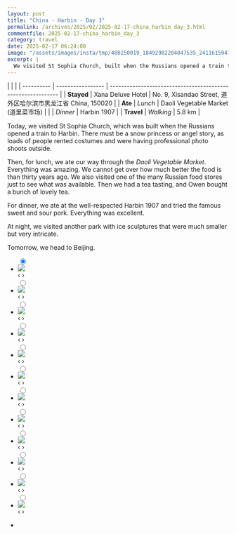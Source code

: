 ```yaml
---
layout: post
title: "China - Harbin - Day 3"
permalink: /archives/2025/02/2025-02-17-china_harbin_day_3.html
commentfile: 2025-02-17-china_harbin_day_3
category: travel
date: 2025-02-17 06:24:00
image: "/assets/images/insta/tmp/480250019_18492982204047535_241161594742827272_n_18060126862802770.jpg"
excerpt: |
  We visited St Sophia Church, built when the Russians opened a train to Harbin.
---
```


|            |                   |
| ---------- | ----------------- | ------------------------------------------------------------ |
| **Stayed** | Xana Deluxe Hotel | No. 9, Xisandao Street, 道外区哈尔滨市黑龙江省 China, 150020 |
| **Ate** | _Lunch_ | Daoli Vegetable Market (道里菜市场)                          |
|            | _Dinner_ | Harbin 1907                                                  |
| **Travel** | _Walking_ | 5.8 km                                                       |

Today, we visited St Sophia Church, which was built when the Russians opened a train to Harbin. There must be a snow princess or angel story, as loads of people rented costumes and were having professional photo shoots outside.

Then, for lunch, we ate our way through the _Daoli Vegetable Market_. Everything was amazing. We cannot get over how much better the food is than thirty years ago. We also visited one of the many Russian food stores just to see what was available. Then we had a tea tasting, and Owen bought a bunch of lovely tea.

For dinner, we ate at the well-respected Harbin 1907 and tried the famous sweet and sour pork. Everything was excellent.

At night, we visited another park with ice sculptures that were much smaller but very intricate.

Tomorrow, we head to Beijing.

<ul class="slides">
    <input type="radio" name="radio-btn" id="img-1" checked="checked" />
    <li class="slide-container">
        <div class="slide">
          <a href="/assets/images/insta/tmp/480084438_18492982420047535_151145146368953179_n_17896320489152876.jpg"><img src="/assets/images/insta/tmp/480084438_18492982420047535_151145146368953179_n_17896320489152876.jpg" /></a>
        </div>
    <div class="nav">
      <label for="img-12" class="prev">&#x2039;</label>
      <label for="img-2" class="next">&#x203a;</label>
    </div>
    </li>
        <input type="radio" name="radio-btn" id="img-2"  />
    <li class="slide-container">
        <div class="slide">
          <a href="/assets/images/insta/tmp/479901292_18492982435047535_5648828820117027815_n_18033472403263404.jpg"><img src="/assets/images/insta/tmp/479901292_18492982435047535_5648828820117027815_n_18033472403263404.jpg" /></a>
        </div>
    <div class="nav">
      <label for="img-1" class="prev">&#x2039;</label>
      <label for="img-3" class="next">&#x203a;</label>
    </div>
    </li>
        <input type="radio" name="radio-btn" id="img-3"  />
    <li class="slide-container">
        <div class="slide">
          <a href="/assets/images/insta/tmp/480242583_18492982477047535_47360446368208167_n_18037796138420966.jpg"><img src="/assets/images/insta/tmp/480242583_18492982477047535_47360446368208167_n_18037796138420966.jpg" /></a>
        </div>
    <div class="nav">
      <label for="img-2" class="prev">&#x2039;</label>
      <label for="img-4" class="next">&#x203a;</label>
    </div>
    </li>
        <input type="radio" name="radio-btn" id="img-4"  />
    <li class="slide-container">
        <div class="slide">
          <a href="/assets/images/insta/tmp/480237553_18492982489047535_8900724226246987212_n_17962658135855328.jpg"><img src="/assets/images/insta/tmp/480237553_18492982489047535_8900724226246987212_n_17962658135855328.jpg" /></a>
        </div>
    <div class="nav">
      <label for="img-3" class="prev">&#x2039;</label>
      <label for="img-5" class="next">&#x203a;</label>
    </div>
    </li>
        <input type="radio" name="radio-btn" id="img-5"  />
    <li class="slide-container">
        <div class="slide">
          <a href="/assets/images/insta/tmp/480215230_18492982501047535_8756146951044285353_n_18020995802438249.jpg"><img src="/assets/images/insta/tmp/480215230_18492982501047535_8756146951044285353_n_18020995802438249.jpg" /></a>
        </div>
    <div class="nav">
      <label for="img-4" class="prev">&#x2039;</label>
      <label for="img-6" class="next">&#x203a;</label>
    </div>
    </li>
        <input type="radio" name="radio-btn" id="img-6"  />
    <li class="slide-container">
        <div class="slide">
          <a href="/assets/images/insta/tmp/480045920_18492982513047535_5311891244326411117_n_18263503969282353.jpg"><img src="/assets/images/insta/tmp/480045920_18492982513047535_5311891244326411117_n_18263503969282353.jpg" /></a>
        </div>
    <div class="nav">
      <label for="img-5" class="prev">&#x2039;</label>
      <label for="img-7" class="next">&#x203a;</label>
    </div>
    </li>
        <input type="radio" name="radio-btn" id="img-7"  />
    <li class="slide-container">
        <div class="slide">
          <a href="/assets/images/insta/tmp/480071194_18492982528047535_925749839809325503_n_18047498327240307.jpg"><img src="/assets/images/insta/tmp/480071194_18492982528047535_925749839809325503_n_18047498327240307.jpg" /></a>
        </div>
    <div class="nav">
      <label for="img-6" class="prev">&#x2039;</label>
      <label for="img-8" class="next">&#x203a;</label>
    </div>
    </li>
        <input type="radio" name="radio-btn" id="img-8"  />
    <li class="slide-container">
        <div class="slide">
          <a href="/assets/images/insta/tmp/479170478_18492982537047535_4030482435640679660_n_17929423238897351.jpg"><img src="/assets/images/insta/tmp/479170478_18492982537047535_4030482435640679660_n_17929423238897351.jpg" /></a>
        </div>
    <div class="nav">
      <label for="img-7" class="prev">&#x2039;</label>
      <label for="img-9" class="next">&#x203a;</label>
    </div>
    </li>
        <input type="radio" name="radio-btn" id="img-9"  />
    <li class="slide-container">
        <div class="slide">
          <a href="/assets/images/insta/tmp/478663254_18492982549047535_721683511374433742_n_17991244187784019.jpg"><img src="/assets/images/insta/tmp/478663254_18492982549047535_721683511374433742_n_17991244187784019.jpg" /></a>
        </div>
    <div class="nav">
      <label for="img-8" class="prev">&#x2039;</label>
      <label for="img-10" class="next">&#x203a;</label>
    </div>
    </li>
        <input type="radio" name="radio-btn" id="img-10"  />
    <li class="slide-container">
        <div class="slide">
          <a href="/assets/images/insta/tmp/479965044_18492982564047535_7436786159221642378_n_18461661583068087.jpg"><img src="/assets/images/insta/tmp/479965044_18492982564047535_7436786159221642378_n_18461661583068087.jpg" /></a>
        </div>
    <div class="nav">
      <label for="img-9" class="prev">&#x2039;</label>
      <label for="img-11" class="next">&#x203a;</label>
    </div>
    </li>
        <input type="radio" name="radio-btn" id="img-11"  />
    <li class="slide-container">
        <div class="slide">
          <a href="/assets/images/insta/tmp/479881738_18492982573047535_2923209470323264234_n_18049929178976719.jpg"><img src="/assets/images/insta/tmp/479881738_18492982573047535_2923209470323264234_n_18049929178976719.jpg" /></a>
        </div>
    <div class="nav">
      <label for="img-10" class="prev">&#x2039;</label>
      <label for="img-12" class="next">&#x203a;</label>
    </div>
    </li>
    
 <input type="radio" name="radio-btn" id="img-12" />
 <li class="slide-container">
 <div class="slide">
 <a href="/assets/images/insta/tmp/480250019_18492982204047535_241161594742827272_n_18060126862802770.jpg"><img src="/assets/images/insta/tmp/480250019_18492982204047535_241161594742827272_n_18060126862802770.jpg" /></a>
 </div>
 <div class="nav">
 <label for="img-11" class="prev">&#x2039;</label>
 <label for="img-1" class="next">&#x203a;</label>
 </div>
 </li>
      
<li class="nav-dots">
      <label for="img-1" class="nav-dot" id="img-dot-1"></label>
      <label for="img-2" class="nav-dot" id="img-dot-2"></label>
      <label for="img-3" class="nav-dot" id="img-dot-3"></label>
      <label for="img-4" class="nav-dot" id="img-dot-4"></label>
      <label for="img-5" class="nav-dot" id="img-dot-5"></label>
      <label for="img-6" class="nav-dot" id="img-dot-6"></label>
      <label for="img-7" class="nav-dot" id="img-dot-7"></label>
      <label for="img-8" class="nav-dot" id="img-dot-8"></label>
      <label for="img-9" class="nav-dot" id="img-dot-9"></label>
      <label for="img-10" class="nav-dot" id="img-dot-10"></label>
      <label for="img-11" class="nav-dot" id="img-dot-11"></label>

 <label for="img-12" class="nav-dot" id="img-dot-12"></label>

</li>
</ul>
